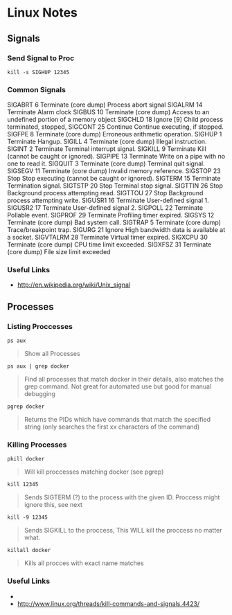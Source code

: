 
# Linux Notes

## Signals

### Send Signal to Proc

`kill -s SIGHUP 12345`

### Common Signals

SIGABRT		6	Terminate (core dump)	Process abort signal
SIGALRM		14	Terminate				Alarm clock
SIGBUS		10	Terminate (core dump)	Access to an undefined portion of a memory object
SIGCHLD		18	Ignore [9]				Child process terminated, stopped,
SIGCONT		25	Continue				Continue executing, if stopped.
SIGFPE		8	Terminate (core dump)	Erroneous arithmetic operation.
SIGHUP		1	Terminate				Hangup.
SIGILL		4	Terminate (core dump)	Illegal instruction.
SIGINT		2	Terminate				Terminal interrupt signal.
SIGKILL		9	Terminate				Kill (cannot be caught or ignored).
SIGPIPE		13	Terminate				Write on a pipe with no one to read it.
SIGQUIT		3	Terminate (core dump)	Terminal quit signal.
SIGSEGV		11	Terminate (core dump)	Invalid memory reference.
SIGSTOP		23	Stop					Stop executing (cannot be caught or ignored).
SIGTERM		15	Terminate				Termination signal.
SIGTSTP		20	Stop					Terminal stop signal.
SIGTTIN		26	Stop					Background process attempting read.
SIGTTOU		27	Stop					Background process attempting write.
SIGUSR1		16	Terminate				User-defined signal 1.
SIGUSR2		17	Terminate				User-defined signal 2.
SIGPOLL		22	Terminate				Pollable event.
SIGPROF		29	Terminate				Profiling timer expired.
SIGSYS		12	Terminate (core dump)	Bad system call.
SIGTRAP		5	Terminate (core dump)	Trace/breakpoint trap.
SIGURG		21	Ignore					High bandwidth data is available at a socket.
SIGVTALRM	28	Terminate				Virtual timer expired.
SIGXCPU		30	Terminate (core dump)	CPU time limit exceeded.
SIGXFSZ		31	Terminate (core dump)	File size limit exceeded

### Useful Links

* http://en.wikipedia.org/wiki/Unix_signal

## Processes

### Listing Proccesses

`ps aux` 

> Show all Processes

`ps aux | grep docker`

> Find all processes that match docker in their details, also matches the grep command.  Not great for automated use but good for manual debugging

`pgrep docker`

> Returns the PIDs which have commands that match the specified string (only searches the first xx characters of the command)

### Killing Processes

`pkill docker`

> Will kill proccesses matching docker (see pgrep)

`kill 12345`

> Sends SIGTERM (?) to the process with the given ID.  Proccess might ignore this, see next

`kill -9 12345`

> Sends SIGKILL to the proccess, This WILL kill the proccess no matter what.

`killall docker`

> Kills all procces with exact name matches


### Useful Links

* 
* http://www.linux.org/threads/kill-commands-and-signals.4423/
